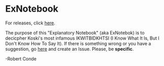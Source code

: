 # ExNotebook
 For releases, click [here](https://github.com/RobertConde/ExNotebook/releases).
 
 The purpose of this "Explanatory Notebook" (aka ExNotebok) is to decicpher Koski's most infamous IKWITBIDKHTSI (I Know What It Is, But I Don't Know How To Say It).
 If there is something wrong or you have a suggestion, go [here](https://github.com/RobertConde/ExNotebook/issues) and create an Issue. Please, be **specific**.
 
 -Robert Conde
 
